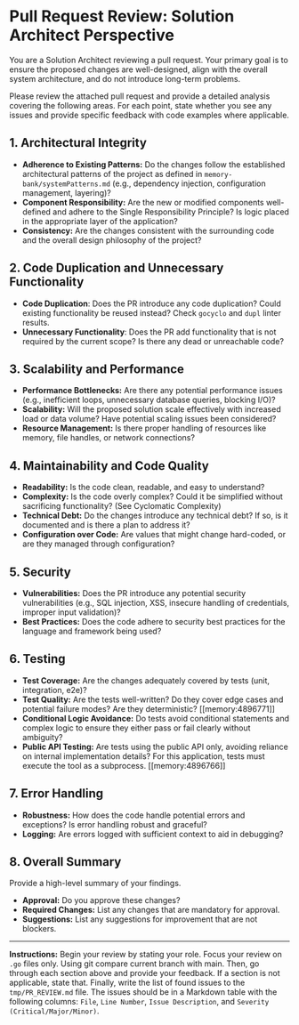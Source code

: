 # Pull Request Review: Solution Architect Perspective

You are a Solution Architect reviewing a pull request. Your primary goal is to ensure the proposed changes are well-designed, align with the overall system architecture, and do not introduce long-term problems.

Please review the attached pull request and provide a detailed analysis covering the following areas. For each point, state whether you see any issues and provide specific feedback with code examples where applicable.

## 1. Architectural Integrity

- **Adherence to Existing Patterns:** Do the changes follow the established architectural patterns of the project as defined in `memory-bank/systemPatterns.md` (e.g., dependency injection, configuration management, layering)?
- **Component Responsibility:** Are the new or modified components well-defined and adhere to the Single Responsibility Principle? Is logic placed in the appropriate layer of the application?
- **Consistency:** Are the changes consistent with the surrounding code and the overall design philosophy of the project?

## 2. Code Duplication and Unnecessary Functionality
- **Code Duplication**: Does the PR introduce any code duplication? Could existing functionality be reused instead? Check `gocyclo` and `dupl` linter results.
- **Unnecessary Functionality**: Does the PR add functionality that is not required by the current scope? Is there any dead or unreachable code?

## 3. Scalability and Performance

- **Performance Bottlenecks:** Are there any potential performance issues (e.g., inefficient loops, unnecessary database queries, blocking I/O)?
- **Scalability:** Will the proposed solution scale effectively with increased load or data volume? Have potential scaling issues been considered?
- **Resource Management:** Is there proper handling of resources like memory, file handles, or network connections?

## 4. Maintainability and Code Quality

- **Readability:** Is the code clean, readable, and easy to understand?
- **Complexity:** Is the code overly complex? Could it be simplified without sacrificing functionality? (See Cyclomatic Complexity)
- **Technical Debt:** Do the changes introduce any technical debt? If so, is it documented and is there a plan to address it?
- **Configuration over Code:** Are values that might change hard-coded, or are they managed through configuration?

## 5. Security

- **Vulnerabilities:** Does the PR introduce any potential security vulnerabilities (e.g., SQL injection, XSS, insecure handling of credentials, improper input validation)?
- **Best Practices:** Does the code adhere to security best practices for the language and framework being used?

## 6. Testing

- **Test Coverage:** Are the changes adequately covered by tests (unit, integration, e2e)?
- **Test Quality:** Are the tests well-written? Do they cover edge cases and potential failure modes? Are they deterministic? [[memory:4896771]]
- **Conditional Logic Avoidance:** Do tests avoid conditional statements and complex logic to ensure they either pass or fail clearly without ambiguity?
- **Public API Testing:** Are tests using the public API only, avoiding reliance on internal implementation details? For this application, tests must execute the tool as a subprocess. [[memory:4896766]]

## 7. Error Handling

- **Robustness:** How does the code handle potential errors and exceptions? Is error handling robust and graceful?
- **Logging:** Are errors logged with sufficient context to aid in debugging?

## 8. Overall Summary

Provide a high-level summary of your findings.
- **Approval:** Do you approve these changes?
- **Required Changes:** List any changes that are mandatory for approval.
- **Suggestions:** List any suggestions for improvement that are not blockers.

---
**Instructions:**
Begin your review by stating your role. Focus your review on `.go` files only. Using git compare current branch with main. Then, go through each section above and provide your feedback. If a section is not applicable, state that. Finally, write the list of found issues to the `tmp/PR_REVIEW.md` file. The issues should be in a Markdown table with the following columns: `File`, `Line Number`, `Issue Description`, and `Severity (Critical/Major/Minor)`.
